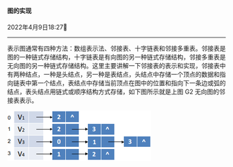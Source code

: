 #### 图的实现

2022年4月9日18:27:1234:

---

表示图通常有四种方法：数组表示法、邻接表、十字链表和邻接多重表。邻接表是图的一种链式存储结构，十字链表是有向图的另一种链式存储结构，邻接多重表是无向图的另一种链式存储结构。这里主要讲解一下邻接表的表示和实现，邻接表中有两种结点，一种是头结点，另一种是表结点，头结点中存储一个顶点的数据和指向链表中第一个结点，表结点中存储当前顶点在图中的位置和指向下一条边或弧的结点，表头结点用链式或顺序结构方式存储，如下图所示就是上图 G2 无向图的邻接表表示。

![图的实现](2.12_图的实现.assets/16.png)

